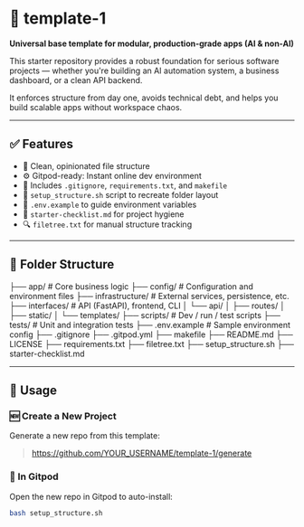 # 🚀 template-1

**Universal base template for modular, production-grade apps (AI & non-AI)**

This starter repository provides a robust foundation for serious software projects — whether you're building an AI automation system, a business dashboard, or a clean API backend.

It enforces structure from day one, avoids technical debt, and helps you build scalable apps without workspace chaos.

---

## ✅ Features

- 🧱 Clean, opinionated file structure
- ⚙️ Gitpod-ready: Instant online dev environment
- 🧼 Includes `.gitignore`, `requirements.txt`, and `makefile`
- 📁 `setup_structure.sh` script to recreate folder layout
- 📄 `.env.example` to guide environment variables
- 📌 `starter-checklist.md` for project hygiene
- 🔍 `filetree.txt` for manual structure tracking

---

## 📂 Folder Structure

├── app/ # Core business logic
├── config/ # Configuration and environment files
├── infrastructure/ # External services, persistence, etc.
├── interfaces/ # API (FastAPI), frontend, CLI
│ └── api/
│ ├── routes/
│ ├── static/
│ └── templates/
├── scripts/ # Dev / run / test scripts
├── tests/ # Unit and integration tests
├── .env.example # Sample environment config
├── .gitignore
├── .gitpod.yml
├── makefile
├── README.md
├── LICENSE
├── requirements.txt
├── filetree.txt
├── setup_structure.sh
├── starter-checklist.md


---

## 🧪 Usage

### 🆕 Create a New Project

Generate a new repo from this template:

> https://github.com/YOUR_USERNAME/template-1/generate

### 🚀 In Gitpod

Open the new repo in Gitpod to auto-install:

```bash
bash setup_structure.sh
